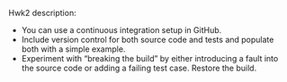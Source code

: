 Hwk2 description:
- You can use a continuous integration setup in GitHub. 
- Include version control for both source code and tests and populate both with a simple example. 
- Experiment with “breaking the build” by either introducing a fault into the source code or adding a failing test case. Restore the build.
